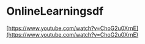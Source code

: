 # OnlineLearningsdf
[https://www.youtube.com/watch?v=ChoG2u0XrnE](https://www.youtube.com/watch?v=ChoG2u0XrnE)
